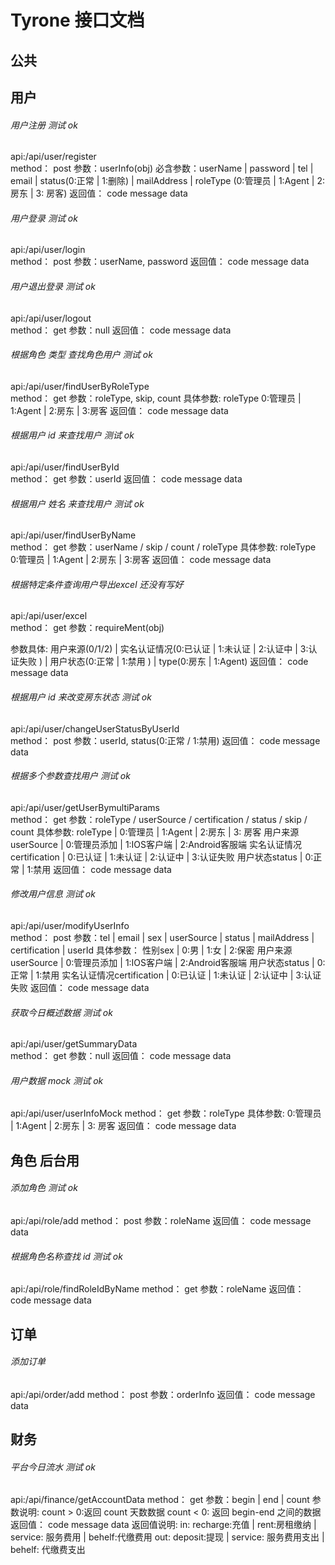 # Tyrone 接口文档

## 公共




## 用户
###### 用户注册  测试 ok
api:/api/user/register  
method： post
参数：userInfo(obj)
必含参数：userName | password | tel | email | status(0:正常 | 1:删除) | mailAddress | roleType (0:管理员 | 1:Agent | 2:房东 | 3: 房客)
返回值： code   message   data


###### 用户登录  测试 ok
api:/api/user/login  
method： post
参数：userName, password
返回值： code   message   data


###### 用户退出登录  测试 ok
api:/api/user/logout  
method： get
参数：null
返回值： code   message   data


###### 根据角色 类型 查找角色用户  测试 ok
api:/api/user/findUserByRoleType  
method： get
参数：roleType, skip, count
具体参数: roleType 0:管理员 | 1:Agent | 2:房东 | 3:房客
返回值： code   message   data


###### 根据用户 id 来查找用户  测试 ok
api:/api/user/findUserById  
method： get
参数：userId
返回值： code   message   data


###### 根据用户 姓名 来查找用户  测试 ok
api:/api/user/findUserByName  
method： get
参数：userName / skip / count / roleType
具体参数: roleType 0:管理员 | 1:Agent | 2:房东 | 3:房客
返回值： code   message   data


<!-- ###### 根据特定条件查询用户  不是
api:/api/user/findUserByRequireMent  
method： get
参数：requireMent(obj)
参数具体: 用户来源(0/1/2) / 实名认证情况(0/1/2/3) / 银行卡绑定情况(0/1) / 用户状态(0/1) / 最近登录时间 
返回值： code   message   data -->


###### 根据特定条件查询用户导出excel  还没有写好
api:/api/user/excel  
method： get
参数：requireMent(obj)
<!-- 参数具体: 用户来源(0/1/2) / 实名认证情况(0/1/2/3) / 银行卡绑定情况(0/1) / 用户状态(0/1) / 最近登录时间 / type(0:房东 / 1:Agent) -->
参数具体: 用户来源(0/1/2) | 实名认证情况(0:已认证 | 1:未认证 | 2:认证中 | 3:认证失败 ) | 用户状态(0:正常 | 1:禁用 ) | type(0:房东 | 1:Agent)
返回值： code   message   data


###### 根据用户 id 来改变房东状态  测试 ok
api:/api/user/changeUserStatusByUserId  
method： post
参数：userId, status(0:正常 / 1:禁用)
返回值： code   message   data


###### 根据多个参数查找用户  测试 ok
api:/api/user/getUserBymultiParams  
method： get
参数：roleType / userSource / certification / status / skip / count
具体参数: 
roleType | 0:管理员 | 1:Agent | 2:房东 | 3: 房客
用户来源userSource | 0:管理员添加 | 1:IOS客户端 | 2:Android客服端 
实名认证情况certification | 0:已认证 | 1:未认证 | 2:认证中 | 3:认证失败
用户状态status | 0:正常 | 1:禁用
返回值： code   message   data


###### 修改用户信息  测试 ok
api:/api/user/modifyUserInfo  
method： post
参数：tel | email | sex | userSource | status |  mailAddress | certification | userId
具体参数：
性别sex | 0:男 | 1:女 | 2:保密
用户来源userSource | 0:管理员添加 | 1:IOS客户端 | 2:Android客服端
用户状态status | 0:正常 | 1:禁用
实名认证情况certification | 0:已认证 | 1:未认证 | 2:认证中 | 3:认证失败
返回值： code   message   data


###### 获取今日概述数据  测试 ok
api:/api/user/getSummaryData  
method： get
参数：null
返回值： code   message   data


###### 用户数据 mock  测试 ok
api:/api/user/userInfoMock 
method： get
参数：roleType
具体参数: 0:管理员 | 1:Agent | 2:房东 | 3: 房客
返回值： code   message   data





## 角色  后台用
###### 添加角色   测试 ok
api:/api/role/add
method： post
参数：roleName
返回值： code   message   data


###### 根据角色名称查找 id   测试 ok
api:/api/role/findRoleIdByName
method： get
参数：roleName
返回值： code   message   data





## 订单
###### 添加订单
api:/api/order/add
method： post
参数：orderInfo
返回值： code   message   data






## 财务
###### 平台今日流水  测试 ok
api:/api/finance/getAccountData
method： get
参数：begin | end | count
参数说明: 
count > 0:返回 count 天数数据 
count < 0: 返回 begin-end 之间的数据
返回值： code   message   data
返回值说明: 
in: recharge:充值 | rent:房租缴纳 | service: 服务费用 | behelf:代缴费用
out: deposit:提现 | service: 服务费用支出 | behelf: 代缴费支出



